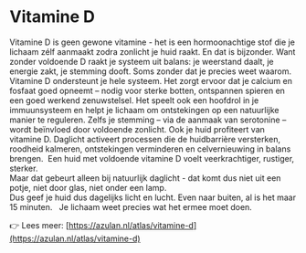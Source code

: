 # Vitamine D

Vitamine D is geen gewone vitamine - het is een hormoonachtige stof die je lichaam zélf aanmaakt zodra zonlicht je huid raakt. En dat is bijzonder. Want zonder voldoende D raakt je systeem uit balans: je weerstand daalt, je energie zakt, je stemming dooft. Soms zonder dat je precies weet waarom.
<br>
Vitamine D ondersteunt je hele systeem. Het zorgt ervoor dat je calcium en fosfaat goed opneemt – nodig voor sterke botten, ontspannen spieren en een goed werkend zenuwstelsel. Het speelt ook een hoofdrol in je immuunsysteem en helpt je lichaam om ontstekingen op een natuurlijke manier te reguleren. Zelfs je stemming – via de aanmaak van serotonine – wordt beïnvloed door voldoende zonlicht.
Ook je huid profiteert van vitamine D. Daglicht activeert processen die de huidbarrière versterken, roodheid kalmeren, ontstekingen verminderen en celvernieuwing in balans brengen.&nbsp;
Een huid met voldoende vitamine D voelt veerkrachtiger, rustiger, sterker.
<br>
Maar dat gebeurt alleen bij natuurlijk daglicht - dat komt dus niet uit een potje, niet door glas, niet onder een lamp.
<br>
Dus geef je huid dus dagelijks licht en lucht. Even naar buiten, al is het maar 15 minuten. &nbsp;
Je lichaam weet precies wat het ermee moet doen.

👉 Lees meer: [https://azulan.nl/atlas/vitamine-d](https://azulan.nl/atlas/vitamine-d)